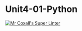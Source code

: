 # Unit4-01-Python
[![Mr Coxall's Super Linter](https://github.com/ICS3U-Programming-MinabB/Unit4-01-Python/workflows/Mr%20Coxall's%20Super%20Linter/badge.svg)](https://github.com/ICS3U-Programming-MinabB/Unit4-01-Python/actions/)
